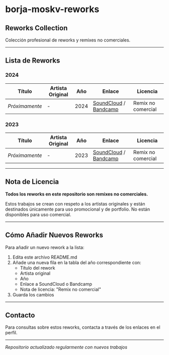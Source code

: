 # borja-moskv-reworks

## Reworks Collection

Colección profesional de reworks y remixes no comerciales.

---

## Lista de Reworks

### 2024

| Título | Artista Original | Año | Enlace | Licencia |
|--------|-----------------|-----|--------|----------|
| _Próximamente_ | - | 2024 | [SoundCloud](#) / [Bandcamp](#) | Remix no comercial |

### 2023

| Título | Artista Original | Año | Enlace | Licencia |
|--------|-----------------|-----|--------|----------|
| _Próximamente_ | - | 2023 | [SoundCloud](#) / [Bandcamp](#) | Remix no comercial |

---

## Nota de Licencia

**Todos los reworks en este repositorio son remixes no comerciales.**

Estos trabajos se crean con respeto a los artistas originales y están destinados únicamente para uso promocional y de portfolio. No están disponibles para uso comercial.

---

## Cómo Añadir Nuevos Reworks

Para añadir un nuevo rework a la lista:

1. Edita este archivo README.md
2. Añade una nueva fila en la tabla del año correspondiente con:
   - Título del rework
   - Artista original
   - Año
   - Enlace a SoundCloud o Bandcamp
   - Nota de licencia: "Remix no comercial"
3. Guarda los cambios

---

## Contacto

Para consultas sobre estos reworks, contacta a través de los enlaces en el perfil.

---

*Repositorio actualizado regularmente con nuevos trabajos*
